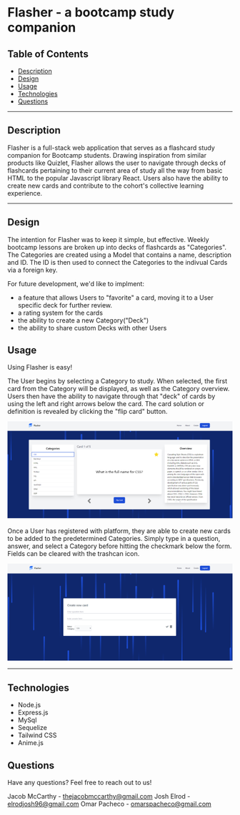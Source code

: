 
  # Flasher - a bootcamp study companion 


  ## Table of Contents
  
  - [Description](#description)
  - [Design](#design)
  - [Usage](#usage)
  - [Technologies](#technologies)
  - [Questions](#questions)

  ---

  ## Description

  Flasher is a full-stack web application that serves as a flashcard study companion for Bootcamp students. Drawing inspiration from similar products like Quizlet, Flasher allows the user to navigate through decks of flashcards pertaining to their current area of study all the way from basic HTML to the popular Javascript library React. Users also have the ability to create new cards and contribute to the cohort's collective learning experience.

  

  ---

  ## Design

  The intention for Flasher was to keep it simple, but effective. Weekly bootcamp lessons are broken up into decks of flashcards as "Categories". The Categories are created using a Model that contains a name, description and ID. The ID is then used to connect the Categories to the indivual Cards via a foreign key. 

  For future development, we'd like to implment:
  - a feature that allows Users to "favorite" a card, moving it to a User specific deck for further review. 
  - a rating system for the cards
  - the ability to create a new Category("Deck")
  - the ability to share custom Decks with other Users



  ## Usage

  Using Flasher is easy!


  The User begins by selecting a Category to study. When selected, the first card from the Category will be displayed, as well as the Category overview. Users then have the ability to navigate through that "deck" of cards by using the left and right arrows below the card. The card solution or definition is revealed by clicking the "flip card" button.

  ![Screen shot of application](public/assets/images/flasher-homepage.png)

  Once a User has registered with platform, they are able to create new cards to be added to the predetermined Categories. Simply type in a question, answer, and select a Category before hitting the checkmark below the form. Fields can be cleared with the trashcan icon. 
  
  ![Screen shot of application](public/assets/images/flasher-create.png)

  ---
  

 ## Technologies 
  - Node.js
  - Express.js 
  - MySql
  - Sequelize
  - Tailwind CSS
  - Anime.js

  ## Questions
  Have any questions? Feel free to reach out to us!
  
  Jacob McCarthy - thejacobmccarthy@gmail.com
  Josh Elrod - elrodjosh96@gmail.com
  Omar Pacheco - omarspacheco@gmail.com

